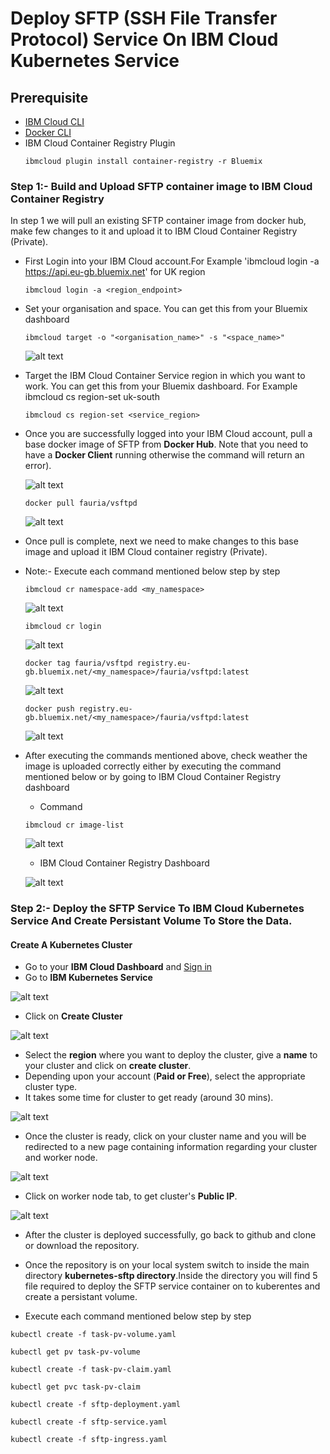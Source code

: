 # Deploy SFTP (SSH File Transfer Protocol) Service On IBM Cloud Kubernetes Service

## Prerequisite

- [IBM Cloud CLI](https://console.bluemix.net/docs/cli/reference/bluemix_cli/get_started.html#getting-started)
- [Docker CLI](https://docs.docker.com/install/)
- IBM Cloud Container Registry Plugin  
  ```
  ibmcloud plugin install container-registry -r Bluemix
  ```
### Step 1:- Build and Upload SFTP container image to IBM Cloud Container Registry

In step 1 we will pull an existing SFTP container image from docker hub, make few changes to it and upload it to IBM Cloud Container Registry (Private).

- First Login into your IBM Cloud account.For Example 'ibmcloud login -a https://api.eu-gb.bluemix.net' for UK region
  ```
  ibmcloud login -a <region_endpoint>
  ```

- Set your organisation and space. You can get this from your Bluemix dashboard
  ```
  ibmcloud target -o "<organisation_name>" -s "<space_name>"
  ```
  ![alt text](images/image1.png)

- Target the IBM Cloud Container Service region in which you want to work. You can get this from your Bluemix dashboard. For Example ibmcloud cs region-set uk-south
  ```
  ibmcloud cs region-set <service_region>
  ```
  
- Once you are successfully logged into your IBM Cloud account, pull a base docker image of SFTP from **Docker Hub**. Note that you need to have a **Docker Client** running otherwise the command will return an error).

  ![alt text](images/image9.png)  

  ```
  docker pull fauria/vsftpd
  ```

  ![alt text](images/image3.png)

- Once pull is complete, next we need to make changes to this base image and upload it IBM Cloud container registry (Private).

- Note:- Execute each command mentioned below step by step

  ```
  ibmcloud cr namespace-add <my_namespace>
  ```

  ![alt text](images/image2.png)

  ```
  ibmcloud cr login
  ```

  ![alt text](images/image4.png)

  ```
  docker tag fauria/vsftpd registry.eu-gb.bluemix.net/<my_namespace>/fauria/vsftpd:latest
  ```
    ![alt text](images/image5.png)

  ```
  docker push registry.eu-gb.bluemix.net/<my_namespace>/fauria/vsftpd:latest
  ```

  ![alt text](images/image6.png)

- After executing the commands mentioned above, check weather the image is uploaded correctly either by executing the command mentioned below or by going to IBM Cloud Container Registry dashboard
  - Command
  ```
  ibmcloud cr image-list
  ```
  ![alt text](images/image7.png)
  
  - IBM Cloud Container Registry Dashboard

  ![alt text](images/image8.png)

### Step 2:- Deploy the SFTP Service To IBM Cloud Kubernetes Service And Create Persistant Volume To Store the Data.

#### Create A Kubernetes Cluster

- Go to your **IBM Cloud Dashboard** and [Sign in](https://console.bluemix.net/dashboard/apps/)
- Go to **IBM Kubernetes Service**

![alt text](images/image8.png)

- Click on **Create Cluster**

![alt text](images/image9.png)

- Select the **region** where you want to deploy the cluster, give a **name** to your cluster and click on **create cluster**.
- Depending upon your account (**Paid or Free**), select the appropriate cluster type.
- It takes some time for cluster to get ready (around 30 mins).

![alt text](images/image10.png)

- Once the cluster is ready, click on your cluster name and you will be redirected to a new page containing information regarding your cluster and worker node.

![alt text](images/image11.png)

- Click on worker node tab, to get cluster's **Public IP**.

![alt text](images/image12.png)

- After the cluster is deployed successfully, go back to github and clone or download the repository.

- Once the repository is on your local system switch to inside the main directory **kubernetes-sftp directory**.Inside the directory you will find 5 file required to deploy the SFTP service container on to kuberentes and create a persistant volume.

- Execute each command mentioned below step by step

```
kubectl create -f task-pv-volume.yaml
```

```
kubectl get pv task-pv-volume
```

```
kubectl create -f task-pv-claim.yaml
```

```
kubectl get pvc task-pv-claim
```

```
kubectl create -f sftp-deployment.yaml
```

```
kubectl create -f sftp-service.yaml
```

```
kubectl create -f sftp-ingress.yaml
```
